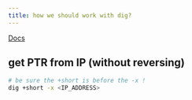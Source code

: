 ```yaml
---
title: how we should work with dig?
---
```


[Docs](https://www.baeldung.com/linux/check-ptr-records)

## get PTR from IP (without reversing)

```bash
# be sure the +short is before the -x !
dig +short -x <IP_ADDRESS>
```
